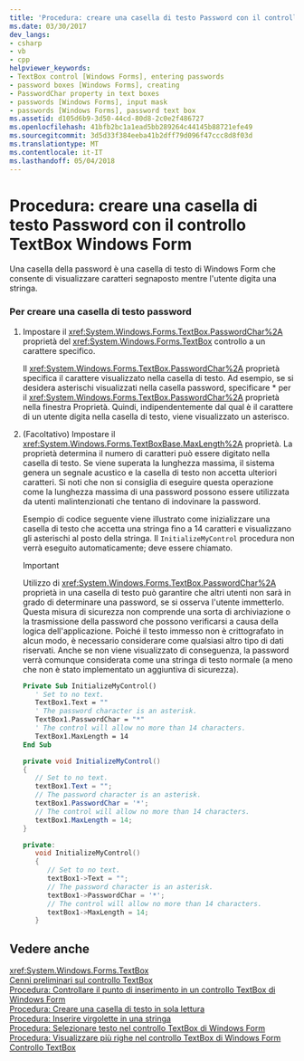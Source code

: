 ```yaml
---
title: 'Procedura: creare una casella di testo Password con il controllo TextBox Windows Form'
ms.date: 03/30/2017
dev_langs:
- csharp
- vb
- cpp
helpviewer_keywords:
- TextBox control [Windows Forms], entering passwords
- password boxes [Windows Forms], creating
- PasswordChar property in text boxes
- passwords [Windows Forms], input mask
- passwords [Windows Forms], password text box
ms.assetid: d105d6b9-3d50-44cd-80d8-2c0e2f486727
ms.openlocfilehash: 41bfb2bc1a1ead5bb289264c44145b88721efe49
ms.sourcegitcommit: 3d5d33f384eeba41b2dff79d096f47ccc8d8f03d
ms.translationtype: MT
ms.contentlocale: it-IT
ms.lasthandoff: 05/04/2018
---
```

# <a name="how-to-create-a-password-text-box-with-the-windows-forms-textbox-control"></a>Procedura: creare una casella di testo Password con il controllo TextBox Windows Form
Una casella della password è una casella di testo di Windows Form che consente di visualizzare caratteri segnaposto mentre l'utente digita una stringa.  
  
### <a name="to-create-a-password-text-box"></a>Per creare una casella di testo password  
  
1.  Impostare il <xref:System.Windows.Forms.TextBox.PasswordChar%2A> proprietà del <xref:System.Windows.Forms.TextBox> controllo a un carattere specifico.  
  
     Il <xref:System.Windows.Forms.TextBox.PasswordChar%2A> proprietà specifica il carattere visualizzato nella casella di testo. Ad esempio, se si desidera asterischi visualizzati nella casella password, specificare * per il <xref:System.Windows.Forms.TextBox.PasswordChar%2A> proprietà nella finestra Proprietà. Quindi, indipendentemente dal qual è il carattere di un utente digita nella casella di testo, viene visualizzato un asterisco.  
  
2.  (Facoltativo) Impostare il <xref:System.Windows.Forms.TextBoxBase.MaxLength%2A> proprietà. La proprietà determina il numero di caratteri può essere digitato nella casella di testo. Se viene superata la lunghezza massima, il sistema genera un segnale acustico e la casella di testo non accetta ulteriori caratteri. Si noti che non si consiglia di eseguire questa operazione come la lunghezza massima di una password possono essere utilizzata da utenti malintenzionati che tentano di indovinare la password.  
  
     Esempio di codice seguente viene illustrato come inizializzare una casella di testo che accetta una stringa fino a 14 caratteri e visualizzano gli asterischi al posto della stringa. Il `InitializeMyControl` procedura non verrà eseguito automaticamente; deve essere chiamato.  
  
    > [!IMPORTANT]
    >  Utilizzo di <xref:System.Windows.Forms.TextBox.PasswordChar%2A> proprietà in una casella di testo può garantire che altri utenti non sarà in grado di determinare una password, se si osserva l'utente immetterlo. Questa misura di sicurezza non comprende una sorta di archiviazione o la trasmissione della password che possono verificarsi a causa della logica dell'applicazione. Poiché il testo immesso non è crittografato in alcun modo, è necessario considerare come qualsiasi altro tipo di dati riservati. Anche se non viene visualizzato di conseguenza, la password verrà comunque considerata come una stringa di testo normale (a meno che non è stato implementato un aggiuntiva di sicurezza).  
  
    ```vb  
    Private Sub InitializeMyControl()  
       ' Set to no text.  
       TextBox1.Text = ""  
       ' The password character is an asterisk.  
       TextBox1.PasswordChar = "*"  
       ' The control will allow no more than 14 characters.  
       TextBox1.MaxLength = 14  
    End Sub  
    ```  
  
    ```csharp  
    private void InitializeMyControl()  
    {  
       // Set to no text.  
       textBox1.Text = "";  
       // The password character is an asterisk.  
       textBox1.PasswordChar = '*';  
       // The control will allow no more than 14 characters.  
       textBox1.MaxLength = 14;  
    }  
    ```  
  
    ```cpp  
    private:  
       void InitializeMyControl()  
       {  
          // Set to no text.  
          textBox1->Text = "";  
          // The password character is an asterisk.  
          textBox1->PasswordChar = '*';  
          // The control will allow no more than 14 characters.  
          textBox1->MaxLength = 14;  
       }  
    ```  
  
## <a name="see-also"></a>Vedere anche  
 <xref:System.Windows.Forms.TextBox>  
 [Cenni preliminari sul controllo TextBox](../../../../docs/framework/winforms/controls/textbox-control-overview-windows-forms.md)  
 [Procedura: Controllare il punto di inserimento in un controllo TextBox di Windows Form](../../../../docs/framework/winforms/controls/how-to-control-the-insertion-point-in-a-windows-forms-textbox-control.md)  
 [Procedura: Creare una casella di testo in sola lettura](../../../../docs/framework/winforms/controls/how-to-create-a-read-only-text-box-windows-forms.md)  
 [Procedura: Inserire virgolette in una stringa](../../../../docs/framework/winforms/controls/how-to-put-quotation-marks-in-a-string-windows-forms.md)  
 [Procedura: Selezionare testo nel controllo TextBox di Windows Form](../../../../docs/framework/winforms/controls/how-to-select-text-in-the-windows-forms-textbox-control.md)  
 [Procedura: Visualizzare più righe nel controllo TextBox di Windows Form](../../../../docs/framework/winforms/controls/how-to-view-multiple-lines-in-the-windows-forms-textbox-control.md)  
 [Controllo TextBox](../../../../docs/framework/winforms/controls/textbox-control-windows-forms.md)
